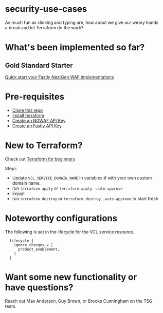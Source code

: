 # security-use-cases
As much fun as clicking and typing are, how about we give our weary hands a break and let Terraform do the work?

# What's been implemented so far?
## Gold Standard Starter
[Quick start your Fastly NextGen WAF implementations](https://github.com/fastly/security-use-cases/tree/main/gold-standard-starter)

# Pre-requisites
* [Clone this repo](https://docs.github.com/en/repositories/creating-and-managing-repositories/cloning-a-repository)
* [Install terraform](https://developer.hashicorp.com/terraform/downloads)
* [Create an NGWAF API Key](https://docs.fastly.com/signalsciences/developer/using-our-api/#about-api-access-tokens)
* [Create an Fastly API Key](https://docs.fastly.com/en/guides/using-api-tokens)

# New to Terraform?
Check out [Terraform for beginners](https://geekflare.com/terraform-for-beginners/)

Steps
* Update `VCL_SERVICE_DOMAIN_NAME` in variables.tf with your own custom domain name.
* run `terraform apply` or `terraform apply -auto-approve`
* Enjoy!
* run `terraform destroy` or `terraform destroy -auto-approve` to start fresh

# Noteworthy configurations
The following is set in the lifecycle for the VCL service resource.

```
  lifecycle {
    ignore_changes = [
      product_enablement,
    ]
  }
```


# Want some new functionality or have questions?
Reach out Max Anderson, Guy Brown, or Brooks Cunningham on the TSG team.

